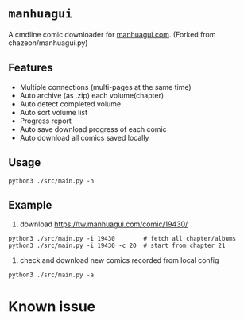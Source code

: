 # `manhuagui`

A cmdline comic downloader for [manhuagui.com](https://tw.manhuagui.com/).
(Forked from chazeon/manhuagui.py)

## Features
- Multiple connections (multi-pages at the same time)
- Auto archive (as .zip) each volume(chapter)
- Auto detect completed volume
- Auto sort volume list
- Progress report
- Auto save download progress of each comic
- Auto download all comics saved locally

## Usage
````
python3 ./src/main.py -h
````

## Example
1. download https://tw.manhuagui.com/comic/19430/
````
python3 ./src/main.py -i 19430        # fetch all chapter/albums
python3 ./src/main.py -i 19430 -c 20  # start from chapter 21
````

1. check and download new comics recorded from local config
````
python3 ./src/main.py -a
````

# Known issue

